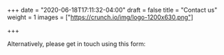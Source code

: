 +++
date = "2020-06-18T17:11:32-04:00"
draft = false
title = "Contact us"
weight = 1
images = ["https://crunch.io/img/logo-1200x630.png"]

+++

Alternatively, please get in touch using this form:
